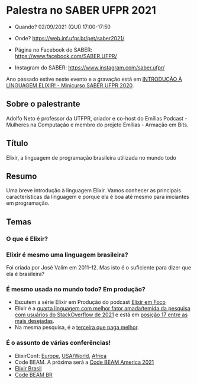 # Palestra no SABER UFPR 2021

- Quando? 02/09/2021 (QUI) 17:00-17:50
- Onde? https://web.inf.ufpr.br/pet/saber2021/

- Página no Facebook do SABER: https://www.facebook.com/SABER.UFPR/
- Instagram do SABER: https://www.instagram.com/saber.ufpr/

Ano passado estive neste evento e a gravação está em [INTRODUÇÃO À LINGUAGEM ELIXIR! - Minicurso SABER UFPR 2020](https://youtu.be/0P941Wc8Vmo).

## Sobre o palestrante

Adolfo Neto é professor da UTFPR, criador e co-host do Emílias Podcast - Mulheres na Computação e membro do projeto Emílias - Armação em Bits.

## Título

Elixir, a linguagem de programação brasileira utilizada no mundo todo

## Resumo

Uma breve introdução à linguagem Elixir. Vamos conhecer as principais características da linguagem e porque ela é boa até mesmo para iniciantes em programação. 


## Temas

### O que é Elixir?

### Elixir é mesmo uma linguagem brasileira? 

Foi criada por José Valim em 2011-12. Mas isto é o suficiente para dizer que ela é brasileira?

### É mesmo usada no mundo todo? Em produção? 

- Escutem a série Elixir em Produção do podcast [Elixir em Foco](https://anchor.fm/elixiremfoco/)
- Elixir é a [quarta linguagem com melhor fator amada/temida da pesquisa com usuários do StackOverflow de 2021](https://insights.stackoverflow.com/survey/2021#technology-most-loved-dreaded-and-wanted) e está em [posição 17 entre as mais desejadas](https://insights.stackoverflow.com/survey/2021#most-loved-dreaded-and-wanted-language-want).
- Na mesma pesquisa, é a [terceira que paga melhor](https://insights.stackoverflow.com/survey/2021#technology-top-paying-technologies).

### É o assunto de várias conferências!
- ElixirConf: [Europe](https://www.elixirconf.eu/), [USA/World](https://www.elixirconf.com/), [Africa](https://elixirconf.africa/)
- Code BEAM. A próxima será a [Code BEAM America 2021](https://codesync.global/conferences/code-beam-sf-2021/)
- [Elixir Brasil](https://elixirbrasil.com/pt/)
- [Code BEAM BR](https://www.codebeambr.com/)






